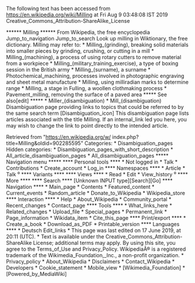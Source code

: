 The following text has been accessed from https://en.wikipedia.org/wiki/Milling at Fri Aug 9 03:48:08 IST 2019
Creative_Commons_Attribution-ShareAlike_License




















****** Milling ******
From Wikipedia, the free encyclopedia
Jump_to_navigation Jump_to_search
 Look up milling in Wiktionary, the free dictionary.
Milling may refer to:
    * Milling_(grinding), breaking solid materials into smaller pieces by
      grinding, crushing, or cutting in a mill
    * Milling_(machining), a process of using rotary cutters to remove material
      from a workpiece
    * Milling_(military_training_exercise), a type of boxing session in the
      British army
    * Milling_(surname), a surname
    * Photochemical_machining, processes involved in photographic engraving and
      sheet metal manufacture
    * Milling, using milliradian marks to determine range
    * Milling, a stage in Fulling, a woollen clothmaking process
    * Pavement_milling, removing the surface of a paved area
***** See also[edit] *****
    * Miller_(disambiguation)
    * Mill_(disambiguation)
                      Disambiguation page providing links to topics that could
                      be referred to by the same search term
[Disambiguation_icon] This disambiguation page lists articles associated with
                      the title Milling.
                      If an internal_link led you here, you may wish to change
                      the link to point directly to the intended article.

Retrieved from "https://en.wikipedia.org/w/
index.php?title=Milling&oldid=902285595"
Categories:
    * Disambiguation_pages
Hidden categories:
    * Disambiguation_pages_with_short_description
    * All_article_disambiguation_pages
    * All_disambiguation_pages
***** Navigation menu *****
**** Personal tools ****
    * Not logged in
    * Talk
    * Contributions
    * Create_account
    * Log_in
**** Namespaces ****
    * Article
    * Talk
⁰
**** Variants ****
**** Views ****
    * Read
    * Edit
    * View_history
⁰
**** More ****
**** Search ****
[Unknown INPUT type][Search][Go]
**** Navigation ****
    * Main_page
    * Contents
    * Featured_content
    * Current_events
    * Random_article
    * Donate_to_Wikipedia
    * Wikipedia_store
**** Interaction ****
    * Help
    * About_Wikipedia
    * Community_portal
    * Recent_changes
    * Contact_page
**** Tools ****
    * What_links_here
    * Related_changes
    * Upload_file
    * Special_pages
    * Permanent_link
    * Page_information
    * Wikidata_item
    * Cite_this_page
**** Print/export ****
    * Create_a_book
    * Download_as_PDF
    * Printable_version
**** Languages ****
    * Deutsch
Edit_links
    * This page was last edited on 17 June 2019, at 20:11 (UTC).
    * Text is available under the Creative_Commons_Attribution-ShareAlike
      License; additional terms may apply. By using this site, you agree to the
      Terms_of_Use and Privacy_Policy. WikipediaÂ® is a registered trademark of
      the Wikimedia_Foundation,_Inc., a non-profit organization.
    * Privacy_policy
    * About_Wikipedia
    * Disclaimers
    * Contact_Wikipedia
    * Developers
    * Cookie_statement
    * Mobile_view
    * [Wikimedia_Foundation]
    * [Powered_by_MediaWiki]
